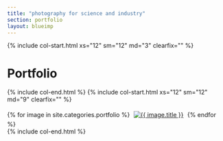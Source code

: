 ```yaml
---
title: "photography for science and industry"
section: portfolio
layout: blueimp
---
```


{% include col-start.html xs="12" sm="12" md="3" clearfix="" %}

<h1>Portfolio</h1>

{% include col-end.html %}
{% include col-start.html xs="12" sm="12" md="9" clearfix="" %}

<div id="links">
{% for image in site.categories.portfolio %}
<a href="../assets/photos/{{ image.photo }}" title="{{ image.title }}"><img src="../assets/thumbs/{{ image.photo }}" alt="{{ image.title }}" style="margin: 5px" /></a>
{% endfor %}
</div>
{% include col-end.html %}